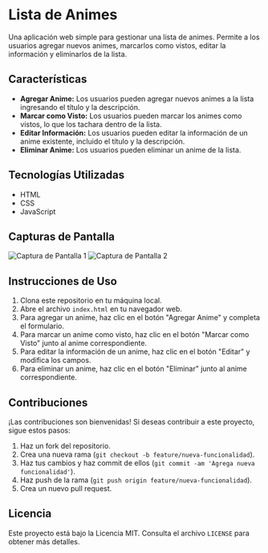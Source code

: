 # Lista de Animes

Una aplicación web simple para gestionar una lista de animes. Permite a los usuarios agregar nuevos animes, marcarlos como vistos, editar la información y eliminarlos de la lista.

## Características

- **Agregar Anime:** Los usuarios pueden agregar nuevos animes a la lista ingresando el título y la descripción.
- **Marcar como Visto:** Los usuarios pueden marcar los animes como vistos, lo que los tachara dentro de la lista.
- **Editar Información:** Los usuarios pueden editar la información de un anime existente, incluido el título y la descripción.
- **Eliminar Anime:** Los usuarios pueden eliminar un anime de la lista.

## Tecnologías Utilizadas

- HTML
- CSS
- JavaScript

## Capturas de Pantalla

![Captura de Pantalla 1](/ruta/a/captura1.png)
![Captura de Pantalla 2](/ruta/a/captura2.png)

## Instrucciones de Uso

1. Clona este repositorio en tu máquina local.
2. Abre el archivo `index.html` en tu navegador web.
3. Para agregar un anime, haz clic en el botón "Agregar Anime" y completa el formulario.
4. Para marcar un anime como visto, haz clic en el botón "Marcar como Visto" junto al anime correspondiente.
5. Para editar la información de un anime, haz clic en el botón "Editar" y modifica los campos.
6. Para eliminar un anime, haz clic en el botón "Eliminar" junto al anime correspondiente.

## Contribuciones

¡Las contribuciones son bienvenidas! Si deseas contribuir a este proyecto, sigue estos pasos:

1. Haz un fork del repositorio.
2. Crea una nueva rama (`git checkout -b feature/nueva-funcionalidad`).
3. Haz tus cambios y haz commit de ellos (`git commit -am 'Agrega nueva funcionalidad'`).
4. Haz push de la rama (`git push origin feature/nueva-funcionalidad`).
5. Crea un nuevo pull request.

## Licencia

Este proyecto está bajo la Licencia MIT. Consulta el archivo `LICENSE` para obtener más detalles.
